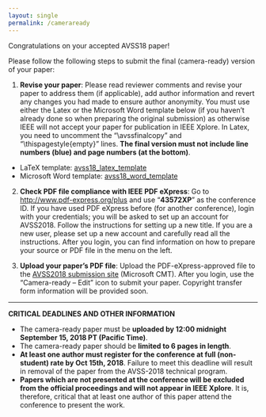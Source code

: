 ```yaml
---
layout: single
permalink: /cameraready
---
```

Congratulations on your accepted AVSS18 paper!

Please follow the following steps to submit the final (camera-ready) version of your paper:
1. <b>Revise your paper</b>: Please read reviewer comments and revise your paper to address them (if applicable), add author information and revert any changes you had made to ensure author anonymity. You must use either the Latex or the Microsoft Word template below (if you haven’t already done so when preparing the original submission) as otherwise IEEE will not accept your paper for publication in IEEE Xplore. In Latex, you need to uncomment the “\avssfinalcopy” and “\thispagestyle{empty}” lines. <b>The final version must not include line numbers (blue) and page numbers (at the bottom)</b>.<br/>
- LaTeX template: <a href="https://avss2018.org/assets/avss_latex_template.zip">avss18_latex_template</a>
- Microsoft Word template: <a href="https://avss2018.org/assets/avss_word_template.zip">avss18_word_template</a>

2. <b>Check PDF file compliance with IEEE PDF eXpress</b>: Go to <a href="http://www.pdf-express.org/plus">http://www.pdf-express.org/plus</a> and use “<b>43572XP</b>” as the conference ID. If you have used PDF eXpress before (for another conference), login with your credentials; you will be asked to set up an account for AVSS2018. Follow the instructions for setting up a new title. If you are a new user, please set up a new account and carefully read all the instructions. After you login, you can find information on how to prepare your source or PDF file in the menu on the left.

3. <b>Upload your paper’s PDF file</b>: Upload the PDF-eXpress-approved file to the <a href="https://cmt3.research.microsoft.com/AVSS2018">AVSS2018 submission site</a> (Microsoft CMT).  After you login, use the “Camera-ready – Edit” icon to submit your paper. Copyright transfer form information will be provided soon.

<hr/>

<b>CRITICAL DEADLINES AND OTHER INFORMATION</b>
- The camera-ready paper must be <b>uploaded by 12:00 midnight September 15, 2018 PT (Pacific Time)</b>.
- The camera-ready paper should be <b>limited to 6 pages in length</b>.
- <b>At least one author must register for the conference at full (non-student) rate by Oct 15th, 2018</b>. Failure to meet this deadline will result in removal of the paper from the AVSS-2018 technical program.
- <b>Papers which are not presented at the conference will be excluded from the official proceedings and will not appear in IEEE Xplore</b>. It is, therefore, critical that at least one author of this paper attend the conference to present the work.‎ 

